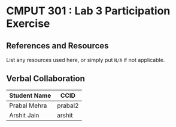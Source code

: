 # CMPUT 301 : Lab 3 Participation Exercise

## References and Resources

List any resources used here, or simply put `N/A` if not applicable.

## Verbal Collaboration

| Student Name | CCID      |
| ------------ | --------- |
| Prabal Mehra | prabal2 |
| Arshit Jain  | arshit  |
